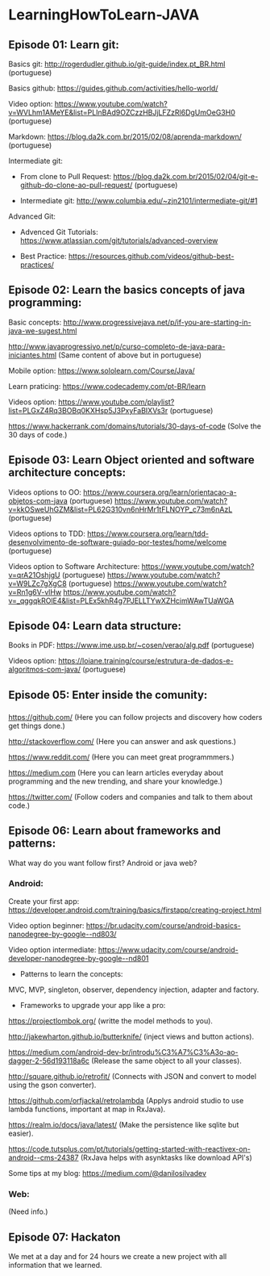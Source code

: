 # LearningHowToLearn-JAVA

## Episode 01: Learn git:

Basics git:
http://rogerdudler.github.io/git-guide/index.pt_BR.html (portuguese)

Basics github:
https://guides.github.com/activities/hello-world/

Video option:
https://www.youtube.com/watch?v=WVLhm1AMeYE&list=PLInBAd9OZCzzHBJjLFZzRl6DgUmOeG3H0 (portuguese)

Markdown:
https://blog.da2k.com.br/2015/02/08/aprenda-markdown/ (portuguese)

Intermediate git:

- From clone to Pull Request: 
https://blog.da2k.com.br/2015/02/04/git-e-github-do-clone-ao-pull-request/ (portuguese)

- Intermediate git:
http://www.columbia.edu/~zjn2101/intermediate-git/#1

Advanced Git:

- Advenced Git Tutorials:
https://www.atlassian.com/git/tutorials/advanced-overview

- Best Practice:
https://resources.github.com/videos/github-best-practices/

## Episode 02: Learn the basics concepts of java programming:

Basic concepts:
http://www.progressivejava.net/p/if-you-are-starting-in-java-we-sugest.html

http://www.javaprogressivo.net/p/curso-completo-de-java-para-iniciantes.html (Same content of above but in portuguese)

Mobile option:
https://www.sololearn.com/Course/Java/

Learn praticing:
https://www.codecademy.com/pt-BR/learn

Videos option:
https://www.youtube.com/playlist?list=PLGxZ4Rq3BOBq0KXHsp5J3PxyFaBIXVs3r  (portuguese)

https://www.hackerrank.com/domains/tutorials/30-days-of-code (Solve the 30 days of code.)

## Episode 03: Learn Object oriented and software architecture concepts:

Videos options to OO:
https://www.coursera.org/learn/orientacao-a-objetos-com-java (portuguese)
https://www.youtube.com/watch?v=kkOSweUhGZM&list=PL62G310vn6nHrMr1tFLNOYP_c73m6nAzL (portuguese)

Videos options to TDD:
https://www.coursera.org/learn/tdd-desenvolvimento-de-software-guiado-por-testes/home/welcome (portuguese)

Videos option to Software Architecture:
https://www.youtube.com/watch?v=qrA21OshjgU (portuguese)
https://www.youtube.com/watch?v=W9LZc7gXgC8 (portuguese)
https://www.youtube.com/watch?v=Rn1g6V-vlHw
https://www.youtube.com/watch?v=_qggqkROlE4&list=PLEx5khR4g7PJELLTYwXZHcimWAwTUaWGA

## Episode 04: Learn data structure:

Books in PDF:
https://www.ime.usp.br/~cosen/verao/alg.pdf (portuguese)

Videos option:
https://loiane.training/course/estrutura-de-dados-e-algoritmos-com-java/ (portuguese)

## Episode 05: Enter inside the comunity:

###
https://github.com/ (Here you can follow projects and discovery how coders get things done.)

http://stackoverflow.com/ (Here you can answer and ask questions.)

https://www.reddit.com/ (Here you can meet great programmmers.)

https://medium.com (Here you can learn articles everyday about programming and the new trending, and share your knowledge.)

https://twitter.com/ (Follow coders and companies and talk to them about code.)

## Episode 06: Learn about frameworks and patterns:

What way do you want follow first? Android or java web?

### Android:

Create your first app: https://developer.android.com/training/basics/firstapp/creating-project.html

Video option beginner: https://br.udacity.com/course/android-basics-nanodegree-by-google--nd803/

Video option intermediate: https://www.udacity.com/course/android-developer-nanodegree-by-google--nd801

- Patterns to learn the concepts:

MVC, MVP, singleton, observer, dependency injection, adapter and factory.

- Frameworks to upgrade your app like a pro:

https://projectlombok.org/ (writte the model methods to you).

http://jakewharton.github.io/butterknife/ (inject views and button actions).

https://medium.com/android-dev-br/introdu%C3%A7%C3%A3o-ao-dagger-2-56d193118a6c (Release the same object to all your classes).

http://square.github.io/retrofit/ (Connects with JSON and convert to model using the gson converter).

https://github.com/orfjackal/retrolambda (Applys android studio to use lambda functions, important at map in RxJava).

https://realm.io/docs/java/latest/ (Make the persistence like sqlite but easier).

https://code.tutsplus.com/pt/tutorials/getting-started-with-reactivex-on-android--cms-24387 (RxJava helps with asynktasks like download API's)

Some tips at my blog: https://medium.com/@danilosilvadev

### Web:

(Need info.)

## Episode 07: Hackaton

We met at a day and for 24 hours we create a new project with all information that we learned.
